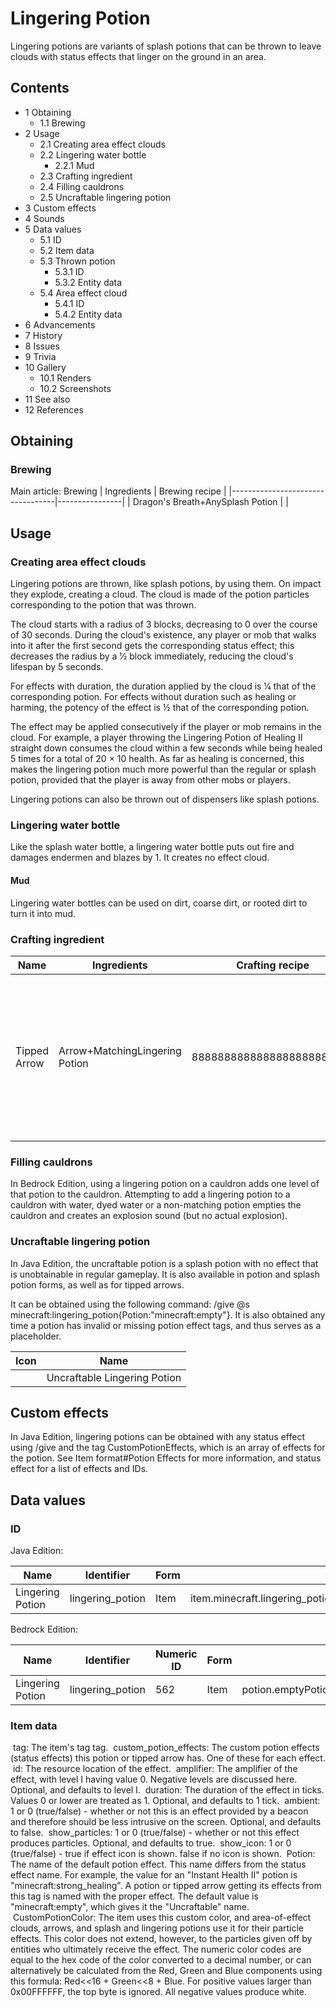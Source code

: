 # Lingering Potion
Lingering potions are variants of splash potions that can be thrown to leave clouds with status effects that linger on the ground in an area.

## Contents
- 1 Obtaining
	- 1.1 Brewing
- 2 Usage
	- 2.1 Creating area effect clouds
	- 2.2 Lingering water bottle
		- 2.2.1 Mud
	- 2.3 Crafting ingredient
	- 2.4 Filling cauldrons
	- 2.5 Uncraftable lingering potion
- 3 Custom effects
- 4 Sounds
- 5 Data values
	- 5.1 ID
	- 5.2 Item data
	- 5.3 Thrown potion
		- 5.3.1 ID
		- 5.3.2 Entity data
	- 5.4 Area effect cloud
		- 5.4.1 ID
		- 5.4.2 Entity data
- 6 Advancements
- 7 History
- 8 Issues
- 9 Trivia
- 10 Gallery
	- 10.1 Renders
	- 10.2 Screenshots
- 11 See also
- 12 References

## Obtaining
### Brewing
Main article: Brewing
| Ingredients                      | Brewing recipe |
|----------------------------------|----------------|
| Dragon's Breath+AnySplash Potion |                |

## Usage
### Creating area effect clouds
Lingering potions are thrown, like splash potions, by using them. On impact they explode, creating a cloud. The cloud is made of the potion particles corresponding to the potion that was thrown.  

The cloud starts with a radius of 3 blocks, decreasing to 0 over the course of 30 seconds. During the cloud's existence, any player or mob that walks into it after the first second gets the corresponding status effect; this decreases the radius by a 1⁄2 block immediately, reducing the cloud's lifespan by 5 seconds.

For effects with duration, the duration applied by the cloud is 1⁄4 that of the corresponding potion. For effects without duration such as healing or harming, the potency of the effect is 1⁄2 that of the corresponding potion.

The effect may be applied consecutively if the player or mob remains in the cloud. For example, a player throwing the Lingering Potion of Healing II straight down consumes the cloud within a few seconds while being healed 5 times for a total of 20 × 10 health. As far as healing is concerned, this makes the lingering potion much more powerful than the regular or splash potion, provided that the player is away from other mobs or players.

Lingering potions can also be thrown out of dispensers like splash potions.

### Lingering water bottle
Like the splash water bottle, a lingering water bottle puts out fire and damages endermen and blazes by 1. It creates no effect cloud.

#### Mud
Lingering water bottles can be used on dirt, coarse dirt, or rooted dirt to turn it into mud.

### Crafting ingredient
| Name         | Ingredients                    | Crafting recipe           | Description                                                                                                                                                                                                                                    |
|--------------|--------------------------------|---------------------------|------------------------------------------------------------------------------------------------------------------------------------------------------------------------------------------------------------------------------------------------|
| Tipped Arrow | Arrow+MatchingLingering Potion | 8888888888888888888888888 | Arrows of Decay are exclusive toBedrock Editionunless obtained viacommands. Arrows of Luck are exclusive toJava Edition. A custom potion obtained viacommandscannot craft arrows with the potion's custom name, lore, or theCustomPotionColor. |

### Filling cauldrons
In Bedrock Edition, using a lingering potion on a cauldron adds one level of that potion to the cauldron. Attempting to add a lingering potion to a cauldron with water, dyed water or a non-matching potion empties the cauldron and creates an explosion sound (but no actual explosion).

### Uncraftable lingering potion
In Java Edition, the uncraftable potion is a splash potion with no effect that is unobtainable in regular gameplay. It is also available in potion and splash potion forms, as well as for tipped arrows.

It can be obtained using the following command: /give @s minecraft:lingering_potion{Potion:"minecraft:empty"}. It is also obtained any time a potion has invalid or missing potion effect tags, and thus serves as a placeholder.

| Icon | Name                         |
|------|------------------------------|
|      | Uncraftable Lingering Potion |

## Custom effects
In Java Edition, lingering potions can be obtained with any status effect using /give and the tag CustomPotionEffects, which is an array of effects for the potion. See Item format#Potion Effects for more information, and status effect for a list of effects and IDs.

## Data values
### ID
Java Edition:

| Name             | Identifier       | Form | Translation key                                                                                                                                                                                                                                                                                                                                                                                                                                                                                                                                                                                                                                                                                                                                                                                                                                                                                                                                                                                                                                                                                                             |
|------------------|------------------|------|-----------------------------------------------------------------------------------------------------------------------------------------------------------------------------------------------------------------------------------------------------------------------------------------------------------------------------------------------------------------------------------------------------------------------------------------------------------------------------------------------------------------------------------------------------------------------------------------------------------------------------------------------------------------------------------------------------------------------------------------------------------------------------------------------------------------------------------------------------------------------------------------------------------------------------------------------------------------------------------------------------------------------------------------------------------------------------------------------------------------------------|
| Lingering Potion | lingering_potion | Item | item.minecraft.lingering_potionitem.minecraft.lingering_potion.effect.emptyitem.minecraft.lingering_potion.effect.wateritem.minecraft.lingering_potion.effect.mundaneitem.minecraft.lingering_potion.effect.thickitem.minecraft.lingering_potion.effect.awkwarditem.minecraft.lingering_potion.effect.night_visionitem.minecraft.lingering_potion.effect.invisibilityitem.minecraft.lingering_potion.effect.leapingitem.minecraft.lingering_potion.effect.fire_resistanceitem.minecraft.lingering_potion.effect.swiftnessitem.minecraft.lingering_potion.effect.slownessitem.minecraft.lingering_potion.effect.water_breathingitem.minecraft.lingering_potion.effect.healingitem.minecraft.lingering_potion.effect.harmingitem.minecraft.lingering_potion.effect.poisonitem.minecraft.lingering_potion.effect.regenerationitem.minecraft.lingering_potion.effect.strengthitem.minecraft.lingering_potion.effect.weaknessitem.minecraft.lingering_potion.effect.levitationitem.minecraft.lingering_potion.effect.luckitem.minecraft.lingering_potion.effect.turtle_masteritem.minecraft.lingering_potion.effect.slow_falling |

Bedrock Edition:

| Name             | Identifier       | Numeric ID | Form | Translation key                                                                                                                                                                                                                                                                                                                                                                                                                                                                                                                                                                    |
|------------------|------------------|------------|------|------------------------------------------------------------------------------------------------------------------------------------------------------------------------------------------------------------------------------------------------------------------------------------------------------------------------------------------------------------------------------------------------------------------------------------------------------------------------------------------------------------------------------------------------------------------------------------|
| Lingering Potion | lingering_potion | 562        | Item | potion.emptyPotion.linger.namepotion.mundane.linger.namepotion.mundane.extended.linger.namepotion.thick.linger.namepotion.awkward.linger.namepotion.nightVision.linger.namepotion.invisibility.linger.namepotion.jump.linger.namepotion.fireResistance.linger.namepotion.moveSpeed.linger.namepotion.moveSlowdown.linger.namepotion.heal.linger.namepotion.harm.linger.namepotion.poison.linger.namepotion.regeneration.linger.namepotion.damageBoost.linger.namepotion.weakness.linger.namepotion.wither.linger.namepotion.turtleMaster.linger.namepotion.slowFalling.linger.name |

### Item data

 tag: The item's tag tag.
 custom_potion_effects: The custom potion effects (status effects) this potion or tipped arrow has.
 One of these for each effect.
 id: The resource location of the effect.
 amplifier: The amplifier of the effect, with level I having value 0.  Negative levels are discussed here. Optional, and defaults to level I.
 duration: The duration of the effect in ticks.  Values 0 or lower are treated as 1.  Optional, and defaults to 1 tick.
 ambient: 1 or 0 (true/false) - whether or not this is an effect provided by a beacon and therefore should be less intrusive on the screen. Optional, and defaults to false.
 show_particles: 1 or 0 (true/false) - whether or not this effect produces particles. Optional, and defaults to true.
 show_icon: 1 or 0 (true/false) - true if effect icon is shown. false if no icon is shown.
 Potion: The name of the default potion effect. This name differs from the status effect name. For example, the value for an "Instant Health II" potion is "minecraft:strong_healing".  A potion or tipped arrow getting its effects from this tag is named with the proper effect. The default value is "minecraft:empty", which gives it the "Uncraftable" name.
 CustomPotionColor: The item uses this custom color, and area-of-effect clouds, arrows, and splash and lingering potions use it for their particle effects. This color does not extend, however, to the particles given off by entities who ultimately receive the effect. The numeric color codes are equal to the hex code of the color converted to a decimal number, or can alternatively be calculated from the Red, Green and Blue components using this formula: Red<<16 + Green<<8 + Blue. For positive values larger than 0x00FFFFFF, the top byte is ignored. All negative values produce white.

